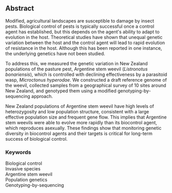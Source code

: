 ## Abstract

<!-- context and need for the work -->
Modified, agricultural landscapes are susceptible to damage by insect pests.
Biological control of pests is typically successful once a control agent has established, but this depends on the agent's ability to adapt to evolution in the host.
Theoretical studies have shown that unequal genetic variation between the host and the control agent will lead to rapid evolution of resistance in the host.
Although this has been reported in one instance, the underlying genetics have not been studied.

<!-- - approach and methods used -->

To address this, we measured the genetic variation in New Zealand populations of the pasture pest, Argentine stem weevil (*Listronotus bonariensis*), which is controlled with declining effectiveness by a parasitoid wasp, *Microctonus hyperodae*.
We constructed a draft reference genome of the weevil, collected samples from a geographical survey of 10 sites around New Zealand, and genotyped them using a modified genotyping-by-sequencing approach.

<!-- - main results (2-3 points) -->

New Zealand populations of Argentine stem weevil have high levels of heterozygosity and low population structure, consistent with a large effective population size and frequent gene flow.
This implies that Argentine stem weevils were able to evolve more rapidly than its biocontrol agent, which reproduces asexually. 
These findings show that monitoring genetic diversity in biocontrol agents and their targets is critical for long-term success of biological control.

<!-- ### Synthesis and applications

- wider implications and relevance to management or policy
 -->

### Keywords

Biological control  
Invasive species  
Argentine stem weevil  
Population genetics  
Genotyping-by-sequencing
<!-- Naughty weevils -->

